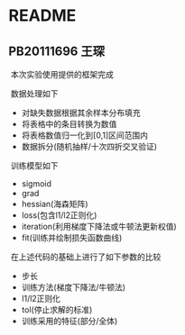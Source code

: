 # README

## PB20111696 王琛

​	本次实验使用提供的框架完成

​	数据处理如下

- 对缺失数据根据其余样本分布填充
- 将表格中的条目转换为数值
- 将表格数值归一化到[0,1]区间范围内
- 数据拆分(随机抽样/十次四折交叉验证)

​	训练模型如下

- sigmoid
- grad
- hessian(海森矩阵)
- loss(包含l1/l2正则化)
- iteration(利用梯度下降法或牛顿法更新权值)
- fit(训练并绘制损失函数曲线)

​	在上述代码的基础上进行了如下参数的比较

- 步长
- 训练方法(梯度下降法/牛顿法)
- l1/l2正则化
- tol(停止求解的标准)
- 训练采用的特征(部分/全体)

